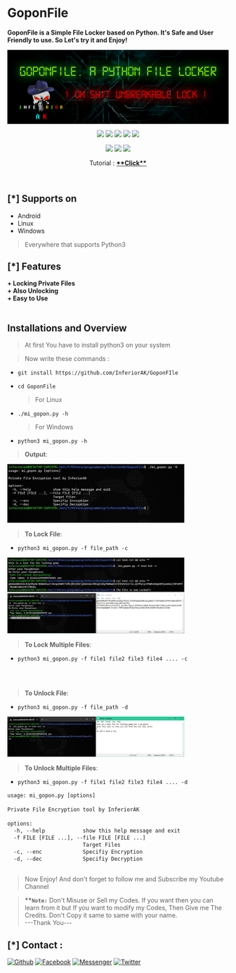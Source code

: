 # GoponFile
<b>GoponFile is a Simple File Locker based on Python. It's Safe and User Friendly to use. So Let's try it and Enjoy!</b>

<img align="center" src="assets/banner.jpg">

<p align="center">
  <img src="https://img.shields.io/badge/Version-1.0-green?style=for-the-badge">
  <img src="https://img.shields.io/github/license/inferiorAK/GoponFile?style=for-the-badge">
  <img src="https://img.shields.io/github/stars/inferiorAK/GoponFile?style=for-the-badge">
  <img src="https://img.shields.io/github/issues/inferiorAK/GoponFile?color=red&style=for-the-badge">
  <img src="https://img.shields.io/github/forks/inferiorAK/GoponFile?color=teal&style=for-the-badge">
</p>

<p align="center">
  <img src="https://img.shields.io/badge/Author-InferiorAK-blue?style=flat-square">
  <img src="https://img.shields.io/badge/Written%20In-Python3.11.1-yellowgreen?style=flat-square">
  <img src="https://hits.seeyoufarm.com/api/count/incr/badge.svg?url=https%3A%2F%2Fgithub.com%2FInferiorAK%2FGoponFIle&title=Visitors&edge_flat=false"/></a>
</p>
<p align=center>Tutorial : <a href="#" target=_blank><b>**Click**</b></a><p>
<br>

## [*] Supports on
- Android
- Linux
- Windows
> Everywhere that supports Python3
  
## [*] Features
<b>
+ Locking Private Files<br>
+ Also Unlocking<br>
+ Easy to Use<br>
</b>
<br>
  
## Installations and Overview
> At first You have to install python3 on your system
  
> Now write these commands :
- ` git install https://github.com/InferiorAK/GoponFIle ` <br>
- ` cd GoponFile `
  > For Linux
  
- ` ./mi_gopon.py -h `
  > For Windows
- ` python3 mi_gopon.py -h `
  
> **Output**:
  
<img src="assets/ss1.JPG" width=80%>
<br>
  
> **To Lock File**:
  
- ` python3 mi_gopon.py -f file_path -c `
<img src="assets/ss2.JPG" width=80%>
<img src="assets/ss3.JPG" width=80%>
  
  > **To Lock Multiple Files**:

- ` python3 mi_gopon.py -f file1 file2 file3 file4 .... -c `
  
<br><br>
  
> **To Unlock File**:
  
- ` python3 mi_gopon.py -f file_path -d `
<img src="assets/ss4.JPG" width=80%>
  
  > **To Unlock Multiple Files**:

- ` python3 mi_gopon.py -f file1 file2 file3 file4 .... -d `


```
usage: mi_gopon.py [options]

Private File Encryption tool by InferiorAK

options:
  -h, --help            show this help message and exit
  -f FILE [FILE ...], --file FILE [FILE ...]
                        Target Files
  -c, --enc             Specifiy Encryption
  -d, --dec             Specifiy Decryption
  
```
  
> Now Enjoy! And don't forget to follow me and Subscribe my Youtube Channel

> <b>**`Note:`</b> Don't Misuse or Sell my Codes. If you want then you can learn from it but If you want to modify my Codes, Then Give me The Credits. Don't Copy it same to same with your name. <br>---Thank You---
  
## [*] Contact :
[![Github](https://img.shields.io/badge/Github-InferiorAK-orange?style=for-the-badge&logo=github)](https://github.com/InferiorAK)
[![Facebook](https://img.shields.io/badge/Facebook-InferiorAK-red?style=for-the-badge&logo=facebook)](https://www.facebook.com/InferiorAK)
[![Messenger](https://img.shields.io/badge/Chat-Messenger-blue?style=for-the-badge&logo=messenger)](https://m.me/InferiorAK)
[![Twitter](https://img.shields.io/badge/Twitter-InferiorAK-skyblue?style=for-the-badge&logo=twitter)](https://www.twitter.com/InferiorAK)
  

